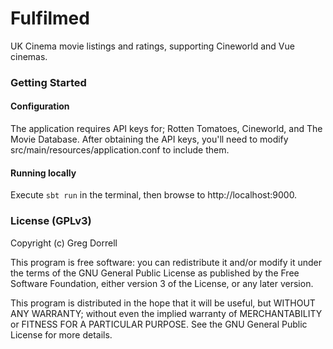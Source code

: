# Fulfilmed

UK Cinema movie listings and ratings, supporting Cineworld and Vue cinemas.

### Getting Started

#### Configuration

The application requires API keys for; Rotten Tomatoes, Cineworld, and The Movie Database.
After obtaining the API keys, you'll need to modify src/main/resources/application.conf to include them.

#### Running locally
Execute `sbt run` in the terminal, then browse to http://localhost:9000. 


### License (GPLv3)
Copyright (c) Greg Dorrell

This program is free software: you can redistribute it and/or modify
it under the terms of the GNU General Public License as published by
the Free Software Foundation, either version 3 of the License, or
any later version.

This program is distributed in the hope that it will be useful,
but WITHOUT ANY WARRANTY; without even the implied warranty of
MERCHANTABILITY or FITNESS FOR A PARTICULAR PURPOSE.  See the
GNU General Public License for more details.
 
